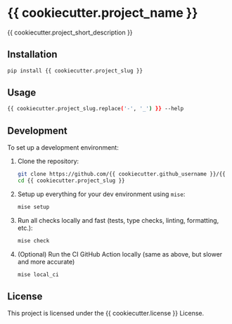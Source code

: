 # {{ cookiecutter.project_name }}

{{ cookiecutter.project_short_description }}

## Installation

```bash
pip install {{ cookiecutter.project_slug }}
```

## Usage

```bash
{{ cookiecutter.project_slug.replace('-', '_') }} --help
```

## Development

To set up a development environment:

1. Clone the repository:
   ```bash
   git clone https://github.com/{{ cookiecutter.github_username }}/{{ cookiecutter.project_slug }}
   cd {{ cookiecutter.project_slug }}
   ```
2. Setup up everything for your dev environment using `mise`:
   ```bash
   mise setup
   ```
3. Run all checks locally and fast (tests, type checks, linting, formatting, etc.):
   ```bash
   mise check
   ```
4. (Optional) Run the CI GitHub Action locally (same as above, but slower and more accurate)
   ``` bash
   mise local_ci
   ```

## License

This project is licensed under the {{ cookiecutter.license }} License.

